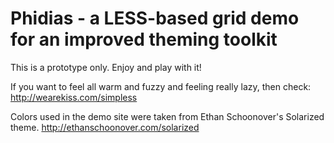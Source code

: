 # Phidias - a LESS-based grid demo for an improved theming toolkit

This is a prototype only. Enjoy and play with it!

If you want to feel all warm and fuzzy and feeling really lazy, then check:
http://wearekiss.com/simpless

Colors used in the demo site were taken from Ethan Schoonover's Solarized theme.
http://ethanschoonover.com/solarized
